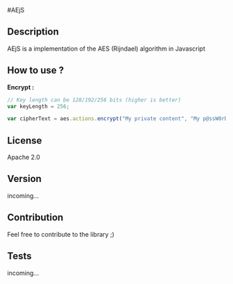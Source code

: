 #AEjS

## Description
AEjS is a implementation of the AES (Rijndael) algorithm in Javascript

## How to use ?
__Encrypt :__
```javascript
// Key length can be 128/192/256 bits (higher is better)
var keyLength = 256;

var cipherText = aes.actions.encrypt("My private content", "My p@ssW0rD", keyLength);
```

## License
Apache 2.0

## Version
incoming...

## Contribution
Feel free to contribute to the library ;)

## Tests
incoming...
